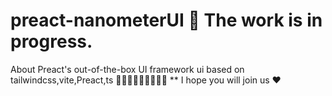 # preact-nanometerUI :construction:  The work is in progress. 
About Preact's out-of-the-box UI framework
ui based on tailwindcss,vite,Preact,ts 🎉🐱‍🏍🐱‍🏍🐱‍🏍🐱‍🏍
** I hope you will join us ❤
